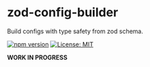 # zod-config-builder

Build configs with type safety from zod schema.

[![npm version](https://badge.fury.io/js/%40zcb.svg)](https://badge.fury.io/js/%40zcb)
[![License: MIT](https://img.shields.io/badge/License-MIT-yellow.svg)](LICENSE)

**WORK IN PROGRESS**
